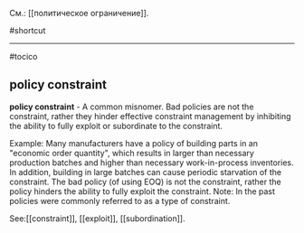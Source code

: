 См.: [[политическое ограничение]].

#shortcut




<hr/>

#tocico

## policy constraint

<b>policy constraint</b> - A common misnomer. Bad policies are not the constraint, rather they hinder effective constraint management by inhibiting the ability to fully exploit or subordinate to the constraint. 


Example: Many manufacturers have a policy of building parts in an "economic order quantity", which results in larger than necessary production batches and higher than necessary work-in-process inventories. In addition, building in large batches can cause periodic starvation of the constraint.  The bad policy (of using EOQ) is not the constraint, rather the policy hinders the ability to fully exploit the constraint. Note: In the past policies were commonly referred to as a type of constraint. 



See:[[constraint]], [[exploit]], [[subordination]].

